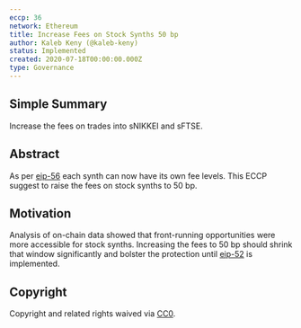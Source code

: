 ```yaml
---
eccp: 36
network: Ethereum
title: Increase Fees on Stock Synths 50 bp
author: Kaleb Keny (@kaleb-keny)
status: Implemented
created: 2020-07-18T00:00:00.000Z
type: Governance
---
```


## Simple Summary

Increase the fees on trades into sNIKKEI and sFTSE.

## Abstract

<!--A short (~200 word) description of the variable change proposed.-->

As per [eip-56](https://github.com/elysianDAO/EIPs/blob/master/EIPS/eip-56.md) each synth can now have its own fee levels. This ECCP suggest to raise the fees on stock synths to 50 bp.

## Motivation

Analysis of on-chain data showed that front-running opportunities were more accessible for stock synths. Increasing the fees to 50 bp should shrink that window significantly and bolster the protection until [eip-52](https://eips.elysian.finance/eips/eip-52) is implemented.

## Copyright

Copyright and related rights waived via [CC0](https://creativecommons.org/publicdomain/zero/1.0/).
